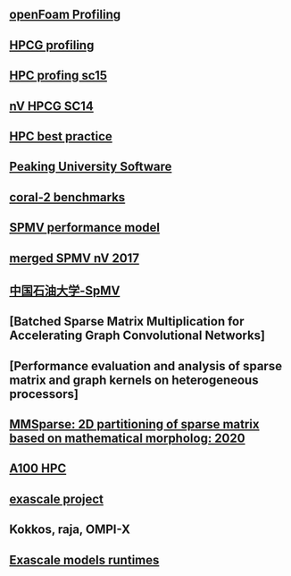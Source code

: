 
## [openFoam Profiling](http://www.hpcadvisorycouncil.com/pdf/OpenFOAM-UK.pdf)
## [HPCG profiling](http://www.hpcadvisorycouncil.com/pdf/HPCG_Analysis_POWER8.pdf)
## [HPC profing sc15](https://crd.lbl.gov/assets/pubs_presos/SC15HPGMGBoFProfiling.pdf)
## [nV HPCG SC14](http://www.hpcg-benchmark.org/downloads/sc14/HPCG_BOF.pdf)
## [HPC best practice](http://www.hpcadvisorycouncil.com/best_practices.php)

## [Peaking University Software](http://hpc.pku.edu.cn/_book/guide/soft_env/module.html)
## [coral-2 benchmarks](https://asc.llnl.gov/coral-2-benchmarks/)
## [SPMV  performance model](https://www.cs.uwyo.edu/~lwang7/papers/HPCS-2012.pdf)
## [merged  SPMV nV 2017](https://github.com/dumerrill/merge-spmv)
## [中国石油大学-SpMV](https://folk.idi.ntnu.no/weifengl/)
## [Batched Sparse Matrix Multiplication for Accelerating Graph Convolutional Networks]
## [Performance evaluation and analysis of sparse matrix and graph kernels on heterogeneous processors]
## [MMSparse: 2D partitioning of sparse matrix based on mathematical morpholog: 2020](jwx@bit.edu.cn)
## [A100 HPC](https://www.anandtech.com/show/15992/hot-chips-2020-live-blog-nvidia-a100-performance-500pm-pt)
## [exascale project](https://www.exascaleproject.org/)
## Kokkos, raja, OMPI-X
## [Exascale models runtimes](https://www.exascaleproject.org/research-group/programming-models-runtimes/)
